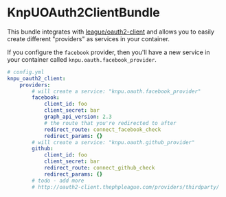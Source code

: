 # KnpUOAuth2ClientBundle

This bundle integrates with [league/oauth2-client](http://oauth2-client.thephpleague.com/)
and allows you to easily create different "providers" as services in your container.

If you configure the `facebook` provider, then you'll have a new service
in your container called `knpu.oauth.facebook_provider`.

```yml
# config.yml
knpu_oauth2_client:
    providers:
        # will create a service: "knpu.oauth.facebook_provider"
        facebook:
            client_id: foo
            client_secret: bar
            graph_api_version: 2.3
            # the route that you're redirected to after
            redirect_route: connect_facebook_check
            redirect_params: {}
        # will create a service: "knpu.oauth.github_provider"
        github:
            client_id: foo
            client_secret: bar
            redirect_route: connect_github_check
            redirect_params: {}
        # todo - add more
        # http://oauth2-client.thephpleague.com/providers/thirdparty/
```
